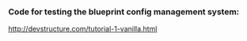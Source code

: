 ### Code for testing the blueprint config management system:

http://devstructure.com/tutorial-1-vanilla.html

